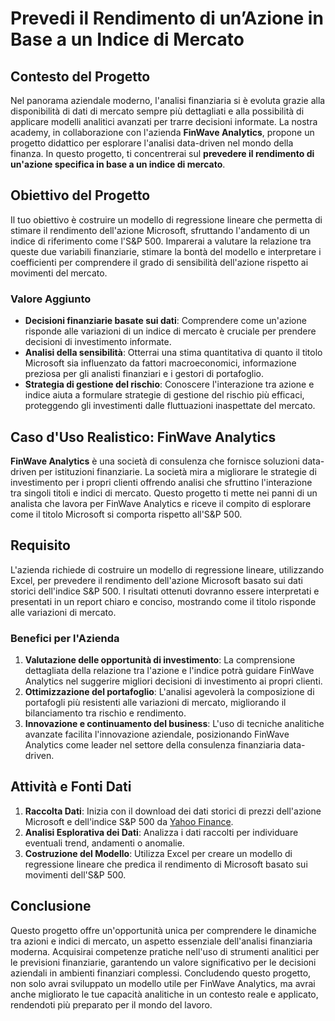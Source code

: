 # Prevedi il Rendimento di un’Azione in Base a un Indice di Mercato

## Contesto del Progetto

Nel panorama aziendale moderno, l'analisi finanziaria si è evoluta grazie alla disponibilità di dati di mercato sempre più dettagliati e alla possibilità di applicare modelli analitici avanzati per trarre decisioni informate. La nostra academy, in collaborazione con l'azienda **FinWave Analytics**, propone un progetto didattico per esplorare l'analisi data-driven nel mondo della finanza. In questo progetto, ti concentrerai sul **prevedere il rendimento di un'azione specifica in base a un indice di mercato**.

## Obiettivo del Progetto

Il tuo obiettivo è costruire un modello di regressione lineare che permetta di stimare il rendimento dell'azione Microsoft, sfruttando l'andamento di un indice di riferimento come l'S&P 500. Imparerai a valutare la relazione tra queste due variabili finanziarie, stimare la bontà del modello e interpretare i coefficienti per comprendere il grado di sensibilità dell'azione rispetto ai movimenti del mercato.

### Valore Aggiunto

- **Decisioni finanziarie basate sui dati**: Comprendere come un'azione risponde alle variazioni di un indice di mercato è cruciale per prendere decisioni di investimento informate.
- **Analisi della sensibilità**: Otterrai una stima quantitativa di quanto il titolo Microsoft sia influenzato da fattori macroeconomici, informazione preziosa per gli analisti finanziari e i gestori di portafoglio.
- **Strategia di gestione del rischio**: Conoscere l'interazione tra azione e indice aiuta a formulare strategie di gestione del rischio più efficaci, proteggendo gli investimenti dalle fluttuazioni inaspettate del mercato.

## Caso d'Uso Realistico: FinWave Analytics

**FinWave Analytics** è una società di consulenza che fornisce soluzioni data-driven per istituzioni finanziarie. La società mira a migliorare le strategie di investimento per i propri clienti offrendo analisi che sfruttino l'interazione tra singoli titoli e indici di mercato. Questo progetto ti mette nei panni di un analista che lavora per FinWave Analytics e riceve il compito di esplorare come il titolo Microsoft si comporta rispetto all'S&P 500.

## Requisito 

L'azienda richiede di costruire un modello di regressione lineare, utilizzando Excel, per prevedere il rendimento dell'azione Microsoft basato sui dati storici dell'indice S&P 500. I risultati ottenuti dovranno essere interpretati e presentati in un report chiaro e conciso, mostrando come il titolo risponde alle variazioni di mercato.

### Benefici per l'Azienda

1. **Valutazione delle opportunità di investimento**: La comprensione dettagliata della relazione tra l'azione e l'indice potrà guidare FinWave Analytics nel suggerire migliori decisioni di investimento ai propri clienti.
2. **Ottimizzazione del portafoglio**: L'analisi agevolerà la composizione di portafogli più resistenti alle variazioni di mercato, migliorando il bilanciamento tra rischio e rendimento.
3. **Innovazione e continuamento del business**: L'uso di tecniche analitiche avanzate facilita l'innovazione aziendale, posizionando FinWave Analytics come leader nel settore della consulenza finanziaria data-driven.

## Attività e Fonti Dati

1. **Raccolta Dati**: Inizia con il download dei dati storici di prezzi dell'azione Microsoft e dell'indice S&P 500 da [Yahoo Finance](https://finance.yahoo.com/).
2. **Analisi Esplorativa dei Dati**: Analizza i dati raccolti per individuare eventuali trend, andamenti o anomalie.
3. **Costruzione del Modello**: Utilizza Excel per creare un modello di regressione lineare che predica il rendimento di Microsoft basato sui movimenti dell'S&P 500.

## Conclusione

Questo progetto offre un'opportunità unica per comprendere le dinamiche tra azioni e indici di mercato, un aspetto essenziale dell'analisi finanziaria moderna. Acquisirai competenze pratiche nell'uso di strumenti analitici per le previsioni finanziarie, garantendo un valore significativo per le decisioni aziendali in ambienti finanziari complessi. Concludendo questo progetto, non solo avrai sviluppato un modello utile per FinWave Analytics, ma avrai anche migliorato le tue capacità analitiche in un contesto reale e applicato, rendendoti più preparato per il mondo del lavoro.